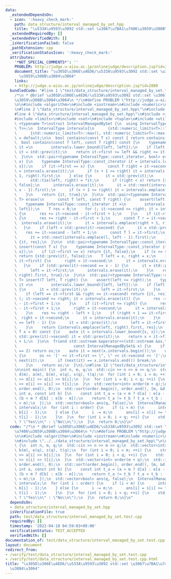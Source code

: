 ```yaml
---
data:
  _extendedDependsOn:
  - icon: ':heavy_check_mark:'
    path: data_structure/interval_managed_by_set.hpp
    title: "\u533A\u9593\u3092 std::set \u3067\u7BA1\u7406\u3059\u308B\u3084\u3064"
  _extendedRequiredBy: []
  _extendedVerifiedWith: []
  _isVerificationFailed: false
  _pathExtension: cpp
  _verificationStatusIcon: ':heavy_check_mark:'
  attributes:
    '*NOT_SPECIAL_COMMENTS*': ''
    PROBLEM: http://judge.u-aizu.ac.jp/onlinejudge/description.jsp?id=2880
    document_title: "\u305D\u306E\u4ED6/\u533A\u9593\u3092 std::set \u3067\u7BA1\u7406\
      \u3059\u308B\u3084\u3064"
    links:
    - http://judge.u-aizu.ac.jp/onlinejudge/description.jsp?id=2880
  bundledCode: "#line 1 \"test/data_structure/interval_managed_by_set.test.cpp\"\n\
    /*\n * @brief \u305D\u306E\u4ED6/\u533A\u9593\u3092 std::set \u3067\u7BA1\u7406\
    \u3059\u308B\u3084\u3064\n */\n#define PROBLEM \"http://judge.u-aizu.ac.jp/onlinejudge/description.jsp?id=2880\"\
    \n\n#include <algorithm>\n#include <iostream>\n#include <numeric>\n#include <vector>\n\
    \n#line 2 \"data_structure/interval_managed_by_set.hpp\"\n#include <cassert>\n\
    #line 4 \"data_structure/interval_managed_by_set.hpp\"\n#include <iterator>\n\
    #include <limits>\n#include <set>\n#include <tuple>\n#include <utility>\n\ntemplate\
    \ <typename T>\nstruct IntervalManagedBySet {\n  using IntervalType = std::set<std::pair<T,\
    \ T>>;\n  IntervalType intervals{\n      {std::numeric_limits<T>::lowest(), std::numeric_limits<T>::lowest()},\n\
    \      {std::numeric_limits<T>::max(), std::numeric_limits<T>::max()}};\n\n  IntervalManagedBySet()\
    \ = default;\n\n  bool contains(const T x) const { return contains(x, x); }\n\n\
    \  bool contains(const T left, const T right) const {\n    typename IntervalType::const_iterator\
    \ it =\n        intervals.lower_bound({left, left});\n    if (left < it->first)\
    \ it = std::prev(it);\n    return it->first <= left && right <= it->second;\n\
    \  }\n\n  std::pair<typename IntervalType::const_iterator, bool> erase(const T\
    \ x) {\n    typename IntervalType::const_iterator it = intervals.lower_bound({x,\
    \ x});\n    if (it->first == x) {\n      const T right = it->second;\n      it\
    \ = intervals.erase(it);\n      if (x + 1 <= right) it = intervals.emplace(x +\
    \ 1, right).first;\n    } else {\n      it = std::prev(it);\n      T left, right;\n\
    \      std::tie(left, right) = *it;\n      if (right < x) return {std::next(it),\
    \ false};\n      intervals.erase(it);\n      it = std::next(intervals.emplace(left,\
    \ x - 1).first);\n      if (x + 1 <= right) it = intervals.emplace(x + 1, right).first;\n\
    \    }\n    return {it, true};\n  }\n\n  std::pair<typename IntervalType::const_iterator,\
    \ T> erase(\n      const T left, const T right) {\n    assert(left <= right);\n\
    \    typename IntervalType::const_iterator it =\n        intervals.lower_bound({left,\
    \ left});\n    T res = 0;\n    for (; it->second <= right; it = intervals.erase(it))\
    \ {\n      res += it->second - it->first + 1;\n    }\n    if (it->first <= right)\
    \ {\n      res += right - it->first + 1;\n      const T r = it->second;\n    \
    \  intervals.erase(it);\n      it = intervals.emplace(right + 1, r).first;\n \
    \   }\n    if (left < std::prev(it)->second) {\n      it = std::prev(it);\n  \
    \    res += it->second - left + 1;\n      const T l = it->first;\n      intervals.erase(it);\n\
    \      it = std::next(intervals.emplace(l, left - 1).first);\n    }\n    return\
    \ {it, res};\n  }\n\n  std::pair<typename IntervalType::const_iterator, bool>\
    \ insert(const T x) {\n    typename IntervalType::const_iterator it = intervals.lower_bound({x,\
    \ x});\n    if (it->first == x) return {it, false};\n    if (x <= std::prev(it)->second)\
    \ return {std::prev(it), false};\n    T left = x, right = x;\n    if (x + 1 ==\
    \ it->first) {\n      right = it->second;\n      it = intervals.erase(it);\n \
    \   }\n    if (std::prev(it)->second == x - 1) {\n      it = std::prev(it);\n\
    \      left = it->first;\n      intervals.erase(it);\n    }\n    return {intervals.emplace(left,\
    \ right).first, true};\n  }\n\n  std::pair<typename IntervalType::const_iterator,\
    \ T> insert(T left, T right) {\n    assert(left <= right);\n    typename IntervalType::const_iterator\
    \ it =\n        intervals.lower_bound({left, left});\n    if (left <= std::prev(it)->second)\
    \ {\n      it = std::prev(it);\n      left = it->first;\n    }\n    T res = 0;\n\
    \    if (left == it->first && right <= it->second) return {it, res};\n    for\
    \ (; it->second <= right; it = intervals.erase(it)) {\n      res -= it->second\
    \ - it->first + 1;\n    }\n    if (it->first <= right) {\n      res -= it->second\
    \ - it->first + 1;\n      right = it->second;\n      it = intervals.erase(it);\n\
    \    }\n    res += right - left + 1;\n    if (right + 1 == it->first) {\n    \
    \  right = it->second;\n      it = intervals.erase(it);\n    }\n    if (std::prev(it)->second\
    \ == left - 1) {\n      it = std::prev(it);\n      left = it->first;\n      intervals.erase(it);\n\
    \    }\n    return {intervals.emplace(left, right).first, res};\n  }\n\n  T mex(const\
    \ T x = 0) const {\n    auto it = intervals.lower_bound({x, x});\n    if (x <=\
    \ std::prev(it)->second) it = std::prev(it);\n    return x < it->first ? x : it->second\
    \ + 1;\n  }\n\n  friend std::ostream &operator<<(std::ostream &os,\n         \
    \                         const IntervalManagedBySet& x) {\n    if (x.intervals.size()\
    \ == 2) return os;\n    auto it = next(x.intervals.begin());\n    while (true)\
    \ {\n      os << '[' << it->first << \", \" << it->second << ']';\n      it =\
    \ next(it);\n      if (next(it) == x.intervals.end()) break;\n      os << ' ';\n\
    \    }\n    return os;\n  }\n};\n#line 12 \"test/data_structure/interval_managed_by_set.test.cpp\"\
    \n\nint main() {\n  int n, m, q;\n  std::cin >> n >> m >> q;\n  std::vector<int>\
    \ d(m), a(m), b(m), e(q), s(q), t(q);\n  for (int i = 0; i < m; ++i) {\n    std::cin\
    \ >> d[i] >> a[i] >> b[i];\n  }\n  for (int i = 0; i < q; ++i) {\n    std::cin\
    \ >> e[i] >> s[i] >> t[i];\n  }\n  std::vector<int> order(m + q);\n  std::iota(order.begin(),\
    \ order.end(), 0);\n  std::sort(order.begin(), order.end(), [m, &d, &e](const\
    \ int a, const int b) {\n    const int t_a = (a < m ? d[a] : e[a - m]), t_b =\
    \ (b < m ? d[b] : e[b - m]);\n    return t_a != t_b ? t_a < t_b : (a < m) < (b\
    \ < m);\n  });\n  std::vector<bool> ans(q, false);\n  IntervalManagedBySet<int>\
    \ intervals;\n  for (int i : order) {\n    if (i < m) {\n      intervals.insert(a[i],\
    \ b[i] - 1);\n    } else {\n      i -= m;\n      ans[i] = s[i] >= t[i] || intervals.contains(s[i],\
    \ t[i] - 1);\n    }\n  }\n  for (int i = 0; i < q; ++i) {\n    std::cout << (ans[i]\
    \ ? \"Yes\\n\" : \"No\\n\");\n  }\n  return 0;\n}\n"
  code: "/*\n * @brief \u305D\u306E\u4ED6/\u533A\u9593\u3092 std::set \u3067\u7BA1\
    \u7406\u3059\u308B\u3084\u3064\n */\n#define PROBLEM \"http://judge.u-aizu.ac.jp/onlinejudge/description.jsp?id=2880\"\
    \n\n#include <algorithm>\n#include <iostream>\n#include <numeric>\n#include <vector>\n\
    \n#include \"../../data_structure/interval_managed_by_set.hpp\"\n\nint main()\
    \ {\n  int n, m, q;\n  std::cin >> n >> m >> q;\n  std::vector<int> d(m), a(m),\
    \ b(m), e(q), s(q), t(q);\n  for (int i = 0; i < m; ++i) {\n    std::cin >> d[i]\
    \ >> a[i] >> b[i];\n  }\n  for (int i = 0; i < q; ++i) {\n    std::cin >> e[i]\
    \ >> s[i] >> t[i];\n  }\n  std::vector<int> order(m + q);\n  std::iota(order.begin(),\
    \ order.end(), 0);\n  std::sort(order.begin(), order.end(), [m, &d, &e](const\
    \ int a, const int b) {\n    const int t_a = (a < m ? d[a] : e[a - m]), t_b =\
    \ (b < m ? d[b] : e[b - m]);\n    return t_a != t_b ? t_a < t_b : (a < m) < (b\
    \ < m);\n  });\n  std::vector<bool> ans(q, false);\n  IntervalManagedBySet<int>\
    \ intervals;\n  for (int i : order) {\n    if (i < m) {\n      intervals.insert(a[i],\
    \ b[i] - 1);\n    } else {\n      i -= m;\n      ans[i] = s[i] >= t[i] || intervals.contains(s[i],\
    \ t[i] - 1);\n    }\n  }\n  for (int i = 0; i < q; ++i) {\n    std::cout << (ans[i]\
    \ ? \"Yes\\n\" : \"No\\n\");\n  }\n  return 0;\n}\n"
  dependsOn:
  - data_structure/interval_managed_by_set.hpp
  isVerificationFile: true
  path: test/data_structure/interval_managed_by_set.test.cpp
  requiredBy: []
  timestamp: '2022-04-18 04:59:03+09:00'
  verificationStatus: TEST_ACCEPTED
  verifiedWith: []
documentation_of: test/data_structure/interval_managed_by_set.test.cpp
layout: document
redirect_from:
- /verify/test/data_structure/interval_managed_by_set.test.cpp
- /verify/test/data_structure/interval_managed_by_set.test.cpp.html
title: "\u305D\u306E\u4ED6/\u533A\u9593\u3092 std::set \u3067\u7BA1\u7406\u3059\u308B\
  \u3084\u3064"
---
```

